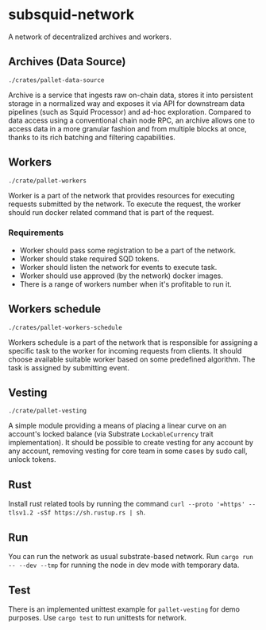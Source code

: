 # subsquid-network

A network of decentralized archives and workers.

## Archives (Data Source)

`./crates/pallet-data-source`

Archive is a service that ingests raw on-chain data, stores it into persistent storage in a normalized way and exposes it via API for downstream data pipelines (such as Squid Processor) and ad-hoc exploration. Compared to data access using a conventional chain node RPC, an archive allows one to access data in a more granular fashion and from multiple blocks at once, thanks to its rich batching and filtering capabilities.

## Workers

`./crate/pallet-workers`

Worker is a part of the network that provides resources for executing requests submitted by the network. To execute the request, the worker should run docker related command that is part of the request.

### Requirements

- Worker should pass some registration to be a part of the network.
- Worker should stake required SQD tokens.
- Worker should listen the network for events to execute task.
- Worker should use approved (by the network) docker images.
- There is a range of workers number when it's profitable to run it.

## Workers schedule

`./crates/pallet-workers-schedule`

Workers schedule is a part of the network that is responsible for assigning a specific task to the worker for incoming requests from clients. It should choose available suitable worker based on some predefined algorithm. The task is assigned by submitting event.

## Vesting

`./crate/pallet-vesting`

A simple module providing a means of placing a linear curve on an account's locked balance (via Substrate `LockableCurrency` trait implementation). It should be possible to create vesting for any account by any account, removing vesting for core team in some cases by sudo call, unlock tokens.

## Rust

Install rust related tools by running the command `curl --proto '=https' --tlsv1.2 -sSf https://sh.rustup.rs | sh`.

## Run

You can run the network as usual substrate-based network. Run `cargo run -- --dev --tmp` for running the node in dev mode with temporary data.

## Test

There is an implemented unittest example for `pallet-vesting` for demo purposes. Use `cargo test` to run unittests for network.
